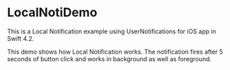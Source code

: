 # LocalNotiDemo
This is a Local Notification example using UserNotifications for iOS app in Swift 4.2.

This demo shows how Local Notification works. The notification fires after 5 seconds of button click and works in background as well as foreground. 
